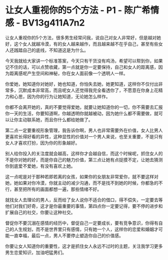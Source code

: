 # 让女人重视你的5个方法 - P1 - 陈广希情感 - BV13g411A7n2

让女人重视你的5个方法，很多男生经常问我，说自己对女人非常好，但是越对她好，这个女人就越冷漠，有的女人越来越作，而且越来越不在乎自己，甚至有些女人还践踏自己的底线，不知道这是为什么。

今天我就给大家讲一个标准答案，今天只有干货没有鸡汤，希望可以帮到你，如果记不住的话，可以点赞收藏，第一点就是你一定要保持，自己和女人的距离感，因为距离感呢产生空间和神秘，你在女人面前像一个透明人一样。

你爱她，她知道你对她好，她也知道，你怕失去她，她更知道，这样你不仅付出非常多，沉默成本非常高，而且呢女人还觉得我完全看透你了，不愿意在你身上花精力和心思，因为你的行为让她知道，无论她怎么样作。

你都不会离开她的，真的不要觉得爱她，就要让她知道你的一切，你不需要去汇报你一天的生活，你要知道啊，你越透明你就越被动，因为她什么都不需要做，就可以让你主动联系她，而且你什么都给她做了。

第二点一定要重视形象管理，我告诉你啊，男人也非常需要外在价值，女人比男人更喜欢长得好看的异性，这种显性的价值对一个男人来说，也至关重要，不是只有女人才喜欢打扮，因为你的形象越好。

别人给你投入的关注度就会越高，这样你才会越自信，而这个时候呢，抓住女人的不是你对她的好，而是你自己的魅力价值，第三点让她有点捉摸不定，让她去猜测你到底爱不爱她，有没有喜欢上她。

这一点呢是对于那种若即若离的女孩，如果你的女朋友非常爱你，就不要这样对她，她如果对你冷漠，你就主动的减少沟通，而不是找不到她的时候，你都急的不行，甚至把所有的画面都想一遍，那些情绪不好。

就找女人去理论的男人，反而给了女人说你不适合的借口，得不偿失，一定要去等他们对我们好奇，这才是你最重要的事情，第四点你一定要记得，要不停的进步和扩展自己的社交，你要让这种社交。

督促你不要沉溺在感情的经历中，督促自己一定要成长，要有竞争意识，你得有自己的人生规划，而不是世界里只有感情，只有她一个人，这样你的恋爱和婚姻才可能一直幸福，最后一点，男人不要停止塑造你自己的价值感。

你要让女人知道你的重要性，这才是抓住女人永远不过时的主题，关注我学习更多男生恋爱知识，加油吧猛男们。